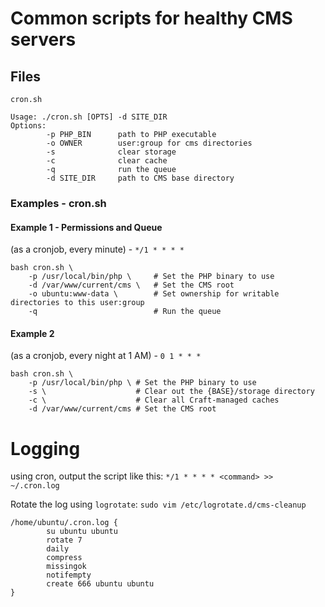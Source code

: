 # Common scripts for healthy CMS servers

## Files

`cron.sh`

```
Usage: ./cron.sh [OPTS] -d SITE_DIR
Options:
        -p PHP_BIN      path to PHP executable
        -o OWNER        user:group for cms directories
        -s              clear storage
        -c              clear cache
        -q              run the queue
        -d SITE_DIR     path to CMS base directory
```

### Examples - cron.sh

#### Example 1 - Permissions and Queue
(as a cronjob, every minute) - `*/1 * * * *`
```
bash cron.sh \
    -p /usr/local/bin/php \     # Set the PHP binary to use
    -d /var/www/current/cms \   # Set the CMS root
    -o ubuntu:www-data \        # Set ownership for writable directories to this user:group
    -q                          # Run the queue
```

#### Example 2
(as a cronjob, every night at 1 AM) - `0 1 * * *`
```
bash cron.sh \
    -p /usr/local/bin/php \ # Set the PHP binary to use
    -s \                    # Clear out the {BASE}/storage directory
    -c \                    # Clear all Craft-managed caches
    -d /var/www/current/cms # Set the CMS root
```


# Logging
using cron, output the script like this:
`*/1 * * * * <command> >> ~/.cron.log`

Rotate the log using `logrotate`:
`sudo vim /etc/logrotate.d/cms-cleanup`

```
/home/ubuntu/.cron.log {
        su ubuntu ubuntu
        rotate 7
        daily
        compress
        missingok
        notifempty
        create 666 ubuntu ubuntu
}
```
